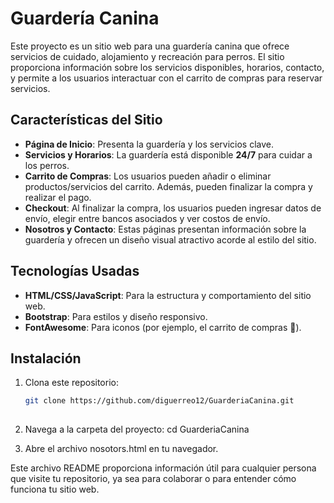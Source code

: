 # Guardería Canina

Este proyecto es un sitio web para una guardería canina que ofrece servicios de cuidado, alojamiento y recreación para perros. El sitio proporciona información sobre los servicios disponibles, horarios, contacto, y permite a los usuarios interactuar con el carrito de compras para reservar servicios.

## Características del Sitio

- **Página de Inicio**: Presenta la guardería y los servicios clave.
- **Servicios y Horarios**: La guardería está disponible **24/7** para cuidar a los perros.
- **Carrito de Compras**: Los usuarios pueden añadir o eliminar productos/servicios del carrito. Además, pueden finalizar la compra y realizar el pago.
- **Checkout**: Al finalizar la compra, los usuarios pueden ingresar datos de envío, elegir entre bancos asociados y ver costos de envío.
- **Nosotros y Contacto**: Estas páginas presentan información sobre la guardería y ofrecen un diseño visual atractivo acorde al estilo del sitio.

## Tecnologías Usadas

- **HTML/CSS/JavaScript**: Para la estructura y comportamiento del sitio web.
- **Bootstrap**: Para estilos y diseño responsivo.
- **FontAwesome**: Para iconos (por ejemplo, el carrito de compras 🛒).

## Instalación
1. Clona este repositorio:

   ```bash
   git clone https://github.com/diguerreo12/GuarderiaCanina.git
 
2. Navega a la carpeta del proyecto:
   cd GuarderiaCanina
3. Abre el archivo nosotors.html en tu navegador.


Este archivo README proporciona información útil para cualquier persona que visite tu repositorio, ya sea para colaborar o para entender cómo funciona tu sitio web.
